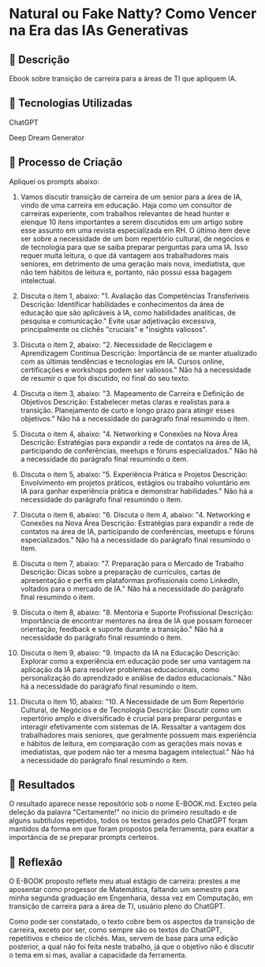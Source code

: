# Natural ou Fake Natty? Como Vencer na Era das IAs Generativas

## 📒 Descrição

Ebook sobre transição de carreira para a áreas de TI que apliquem IA.

## 🤖 Tecnologias Utilizadas

ChatGPT

Deep Dream Generator

## 🧐 Processo de Criação

Apliquei os prompts abaixo:

1. Vamos discutir transição de carreira de um senior para a área de IA, vindo de uma carreira em educação.
   Haja como um consultor de carreiras experiente, com trabalhos relevantes de head hunter e elenque 10 itens importantes a serem discutidos em um artigo sobre esse assunto em uma revista especializada em RH.
   O último item deve ser sobre a necessidade de um bom repertório cultural, de negócios e de tecnologia para que se saiba preparar perguntas para uma IA. Isso requer muita leitura, o que dá vantagem aos trabalhadores mais seniores, em detrimento de uma geração mais nova, imediatista, que não tem hábitos de leitura e, portanto, não possui essa bagagem intelectual.

2. Discuta o item 1, abaixo:
   "1. Avaliação das Competências Transferíveis
   Descrição: Identificar habilidades e conhecimentos da área de educação que são aplicáveis à IA, como habilidades analíticas, de pesquisa e comunicação."
   Evite usar adjetivação excessiva, principalmente os clichês "cruciais" e "insights valiosos".

3. Discuta o item 2, abaixo:
   "2. Necessidade de Reciclagem e Aprendizagem Contínua
   Descrição: Importância de se manter atualizado com as últimas tendências e tecnologias em IA. Cursos online, certificações e workshops podem ser valiosos."
   Não há a necessidade de resumir o que foi discutido, no final do seu texto.

4. Discuta o item 3, abaixo:
   "3. Mapeamento de Carreira e Definição de Objetivos
   Descrição: Estabelecer metas claras e realistas para a transição. Planejamento de curto e longo prazo para atingir esses objetivos."
   Não há a necessidade do parágrafo final resumindo o item.

5. Discuta o item 4, abaixo:
   "4. Networking e Conexões na Nova Área
   Descrição: Estratégias para expandir a rede de contatos na área de IA, participando de conferências, meetups e fóruns especializados."
   Não há a necessidade do parágrafo final resumindo o item.

6. Discuta o item 5, abaixo:
"5. Experiência Prática e Projetos
Descrição: Envolvimento em projetos práticos, estágios ou trabalho voluntário em IA para ganhar experiência prática e demonstrar habilidades."
Não há a necessidade do parágrafo final resumindo o item.

7. Discuta o item 6, abaixo:
"6. Discuta o item 4, abaixo:
"4. Networking e Conexões na Nova Área
Descrição: Estratégias para expandir a rede de contatos na área de IA, participando de conferências, meetups e fóruns especializados."
Não há a necessidade do parágrafo final resumindo o item.

8. Discuta o item 7, abaixo:
"7. Preparação para o Mercado de Trabalho
Descrição: Dicas sobre a preparação de currículos, cartas de apresentação e perfis em plataformas profissionais como LinkedIn, voltados para o mercado de IA."
Não há a necessidade do parágrafo final resumindo o item.

9. Discuta o item 8, abaixo:
"8. Mentoria e Suporte Profissional
Descrição: Importância de encontrar mentores na área de IA que possam fornecer orientação, feedback e suporte durante a transição."
Não há a necessidade do parágrafo final resumindo o item.

10. Discuta o item 9, abaixo:
"9. Impacto da IA na Educação
Descrição: Explorar como a experiência em educação pode ser uma vantagem na aplicação da IA para resolver problemas educacionais, como personalização do aprendizado e análise de dados educacionais."
Não há a necessidade do parágrafo final resumindo o item.

11. Discuta o item 10, abaixo:
"10. A Necessidade de um Bom Repertório Cultural, de Negócios e de Tecnologia
Descrição: Discutir como um repertório amplo e diversificado é crucial para preparar perguntas e interagir efetivamente com sistemas de IA. Ressaltar a vantagem dos trabalhadores mais seniores, que geralmente possuem mais experiência e hábitos de leitura, em comparação com as gerações mais novas e imediatistas, que podem não ter a mesma bagagem intelectual."
Não há a necessidade do parágrafo final resumindo o item.

## 🚀 Resultados

O resultado aparece nesse repositório sob o nome E-BOOK.md. Excteo pela deleção da palavra "Certamente!" no início do primeiro resultado e de alguns subtítulos repetidos, todos os textos gerados pelo ChatGPT foram mantidos da forma em que foram propostos pela ferramenta, para exaltar a importância de se preparar prompts certeiros.

## 💭 Reflexão

O E-BOOK proposto reflete meu atual estágio de carreira: prestes a me aposentar como progessor de Matemática, faltando um semestre para minha segunda graduação em Engenharia, dessa vez em Computação, em transição de carreira para a área de TI, usuário pleno do ChatGPT.

Como pode ser constatado, o texto cobre bem os aspectos da transição de carreira, exceto por ser, como sempre são os textos do ChatGPT, repetitivos e cheios de clichês. Mas, servem de base para uma edição posterior, a qual não foi feita neste trabalho, já que o objetivo não é discutir o tema em si mas, avaliar a capacidade da ferramenta.
